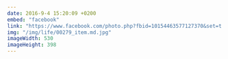 ```yaml
---
date: 2016-9-4 15:20:09 +0200
embed: "facebook"
link: "https://www.facebook.com/photo.php?fbid=10154463577127370&set=t.836997369&type=3&theater"
img: "/img/life/00279_item.md.jpg"
imageWidth: 530
imageHeight: 398
---
```

